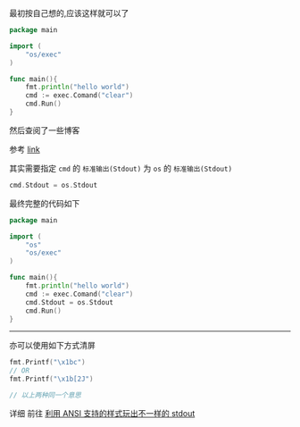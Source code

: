 
最初按自己想的,应该这样就可以了
```go
package main

import (
    "os/exec"
)

func main(){
    fmt.println("hello world")
    cmd := exec.Comand("clear")
    cmd.Run()
}
```

然后查阅了一些博客

参考 [link](https://my.oschina.net/u/2004526/blog/847140#h1_4)

其实需要指定 `cmd` 的 `标准输出(Stdout)` 为 `os` 的 `标准输出(Stdout)`
```go
cmd.Stdout = os.Stdout
```

最终完整的代码如下
```go
package main

import (
    "os"
    "os/exec"
)

func main(){
    fmt.println("hello world")
    cmd := exec.Comand("clear")
    cmd.Stdout = os.Stdout
    cmd.Run()
}
```
---

亦可以使用如下方式清屏
```go
fmt.Printf("\x1bc")
// OR
fmt.Printf("\x1b[2J")

// 以上两种同一个意思
```
详细 前往 [利用 ANSI 支持的样式玩出不一样的 stdout](https://kuricat.com/gist/ansi-stdout-6s4pi)